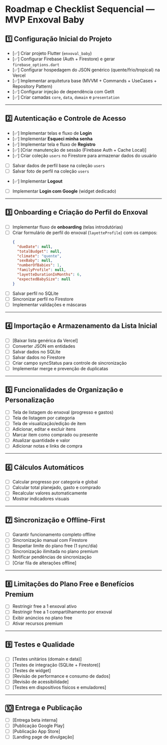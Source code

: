 # Roadmap e Checklist Sequencial — MVP Enxoval Baby

## 1️⃣ Configuração Inicial do Projeto
- [✅] Criar projeto Flutter (`enxoval_baby`)
- [✅] Configurar Firebase (Auth + Firestore) e gerar `firebase_options.dart`
- [✅] Configurar hospedagem do JSON genérico (quente/frio/tropical) na Vercel
- [✅] Implementar arquitetura base (MVVM + Commands + UseCases + Repository Pattern)
- [✅] Configurar injeção de dependência com GetIt
- [✅] Criar camadas `core`, `data`, `domain` e `presentation`

---

## 2️⃣ Autenticação e Controle de Acesso
- [✅] Implementar telas e fluxo de **Login**
- [✅] Implementar **Esqueci minha senha**
- [✅] Implementar tela e fluxo de **Registro**
- [✅] [Criar manutenção de sessão (Firebase Auth + Cache Local)]
- [✅] Criar coleção `users` no Firestore para armazenar dados do usuário
- [ ] Salvar dados de perfil base na coleção `users`
- [ ] Salvar foto de perfil na coleção `users`
- [✅] Implementar **Logout**
- [ ] Implementar **Login com Google** (widget dedicado)

---

## 3️⃣ Onboarding e Criação do Perfil do Enxoval
- [ ] Implementar fluxo de **onboarding** (telas introdutórias)
- [ ] Criar formulário de perfil do enxoval (`layetteProfile`) com os campos:
  ```json
  {
    "dueDate": null,
    "totalBudget": null,
    "climate": "quente",
    "sexBaby": null,
    "numberOfBabies": 1,
    "familyProfile": null,
    "layetteDurationInMonths": 6,
    "expectedBabySize": null
  }
- [ ] Salvar perfil no SQLite
- [ ] Sincronizar perfil no Firestore
- [ ] Implementar validações e máscaras

---

## 4️⃣ Importação e Armazenamento da Lista Inicial
- [ ] [Baixar lista genérica da Vercel]
- [ ] Converter JSON em entidades
- [ ] Salvar dados no SQLite
- [ ] Salvar dados no Firestore
- [ ] Criar campo syncStatus para controle de sincronização
- [ ] Implementar merge e prevenção de duplicatas

---

## 5️⃣ Funcionalidades de Organização e Personalização
- [ ] Tela de listagem do enxoval (progresso e gastos)
- [ ] Tela de listagem por categoria
- [ ] Tela de visualização/edição de item
- [ ] Adicionar, editar e excluir itens
- [ ] Marcar item como comprado ou presente
- [ ] Atualizar quantidade e valor
- [ ] Adicionar notas e links de compra

---

## 6️⃣ Cálculos Automáticos
- [ ] Calcular progresso por categoria e global
- [ ] Calcular total planejado, gasto e comprado
- [ ] Recalcular valores automaticamente
- [ ] Mostrar indicadores visuais

---

## 7️⃣ Sincronização e Offline-First
- [ ] Garantir funcionamento completo offline
- [ ] Sincronização manual com Firestore
- [ ] Respeitar limite do plano free (1 sync/dia)
- [ ] Sincronização ilimitada no plano premium
- [ ] Notificar pendências de sincronização
- [ ] [Criar fila de alterações offline]

---

## 8️⃣ Limitações do Plano Free e Benefícios Premium
- [ ] Restringir free a 1 enxoval ativo
- [ ] Restringir free a 1 compartilhamento por enxoval
- [ ] Exibir anúncios no plano free
- [ ] Ativar recursos premium

---

## 9️⃣ Testes e Qualidade
- [ ] [Testes unitários (domain e data)]
- [ ] [Testes de integração (SQLite + Firestore)]
- [ ] [Testes de widget]
- [ ] [Revisão de performance e consumo de dados]
- [ ] [Revisão de acessibilidade]
- [ ] [Testes em dispositivos físicos e emuladores]

---

## 🔟 Entrega e Publicação
- [ ] [Entrega beta interna]
- [ ] [Publicação Google Play]
- [ ] [Publicação App Store]
- [ ] [Landing page de divulgação]
